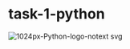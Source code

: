 # task-1-python
![1024px-Python-logo-notext svg](https://user-images.githubusercontent.com/64473684/90654093-a10c5f80-e25d-11ea-860c-2f1df1727f35.png)
